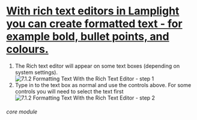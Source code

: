 # [With rich text editors in ](https://new.lamplight.online/en/edit/form/what/happen/form/work)[Lamplight](https://new.lamplight.online/en/edit/form/what/happen/form/work)[ you can create formatted text - for example bold, bullet points, and colours.](https://new.lamplight.online/en/edit/form/what/happen/form/work)

1. The Rich text editor will appear on some text boxes (depending on system settings).
![7.1.2 Formatting Text With the Rich Text Editor - step 1](7.1.2_Formatting_Text_With_the_Rich_Text_Editor_im_1.png)
2. Type in to the text box as normal and use the controls above. For some controls you will need to select the text first
![7.1.2 Formatting Text With the Rich Text Editor - step 2](7.1.2_Formatting_Text_With_the_Rich_Text_Editor_im_2.png)


###### core module